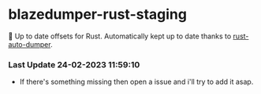 # blazedumper-rust-staging

🚀 Up to date offsets for Rust. Automatically kept up to date thanks to [rust-auto-dumper](https://github.com/Akandesh/rust-auto-dumper).


### Last Update 24-02-2023 11:59:10
- If there's something missing then open a issue and i'll try to add it asap.